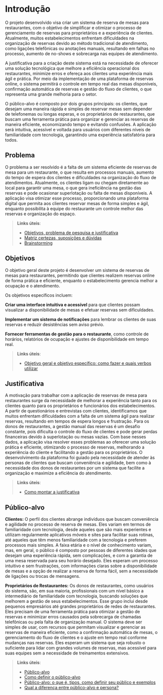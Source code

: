 # Introdução

O projeto desenvolvido visa criar um sistema de reserva de mesas para restaurantes, com o objetivo de simplificar e otimizar o processo de gerenciamento de reservas para proprietários e a experiência de clientes. Atualmente, muitos estabelecimentos enfrentam dificuldades na organização de reservas devido ao método tradicional de atendimento, como ligações telefônicas ou anotações manuais, resultando em falhas no processo, aumento de no-shows e sobrecarga nas equipes de atendimento.

A justificativa para a criação deste sistema está na necessidade de oferecer uma solução tecnológica que melhore a eficiência operacional dos restaurantes, minimize erros e ofereça aos clientes uma experiência mais ágil e prática. Por meio da implementação de uma plataforma de reservas online, o sistema permitirá o controle em tempo real das mesas disponíveis, confirmação automática de reservas e gestão do fluxo de clientes, o que representa uma grande melhoria para o setor.

O público-alvo é composto por dois grupos principais: os clientes, que desejam uma maneira rápida e simples de reservar mesas sem depender de telefonemas ou longas esperas, e os proprietários de restaurantes, que buscam uma ferramenta prática para organizar e gerenciar as reservas de maneira eficiente, economizando tempo e evitando confusões. A aplicação será intuitiva, acessível e voltada para usuários com diferentes níveis de familiaridade com tecnologia, garantindo uma experiência satisfatória para todos.

## Problema
O problema a ser resolvido é a falta de um sistema eficiente de reservas de mesa para um restaurante, o que resulta em processos manuais, aumento do tempo de espera dos clientes e dificuldades na organização do fluxo de atendimentos. Atualmente, os clientes ligam ou chegam diretamente ao local para garantir uma mesa, o que gera ineficiência na gestão das reservas e pode ocasionar superlotação ou falta de mesas disponíveis. A aplicação visa otimizar esse processo, proporcionando uma plataforma digital que permita aos clientes reservar mesas de forma simples e ágil, enquanto possibilita à equipe do restaurante um controle melhor das reservas e organização do espaço. 

> **Links úteis**:
> - [Objetivos, problema de pesquisa e justificativa](https://medium.com/@versioparole/objetivos-problema-de-pesquisa-e-justificativa-c98c8233b9c3)
> - [Matriz certezas, suposições e dúvidas](https://medium.com/educa%C3%A7%C3%A3o-fora-da-caixa/matriz-certezas-suposi%C3%A7%C3%B5es-e-d%C3%BAvidas-fa2263633655)
> - [Brainstorming](https://www.euax.com.br/2018/09/brainstorming/)

## Objetivos

O objetivo geral deste projeto é desenvolver um sistema de reservas de mesas para restaurantes, permitindo que clientes realizem reservas online de forma prática e eficiente, enquanto o estabelecimento gerencia melhor a ocupação e o atendimento.

Os objetivos específicos incluem:

**Criar uma interface intuitiva e acessível** para que clientes possam visualizar a disponibilidade de mesas e efetuar reservas sem dificuldades.

**Implementar um sistema de notificações** para lembrar os clientes de suas reservas e reduzir desistências sem aviso prévio.

**Fornecer ferramentas de gestão para o restaurante**, como controle de horários, relatórios de ocupação e ajustes de disponibilidade em tempo real.
 
> **Links úteis**:
> - [Objetivo geral e objetivo específico: como fazer e quais verbos utilizar](https://blog.mettzer.com/diferenca-entre-objetivo-geral-e-objetivo-especifico/)

## Justificativa

A motivação para trabalhar com a aplicação de reservas de mesa para restaurantes surge da necessidade de melhorar a experiência tanto para os clientes quanto para os proprietários e funcionários dos estabelecimentos. A partir de questionários e entrevistas com clientes, identificamos que muitos enfrentam dificuldades com a falta de um sistema ágil para realizar reservas, resultando em tempos de espera longos e frustração. Para os donos de restaurantes, a gestão manual das reservas é um desafio constante, pois dificulta o controle do fluxo de clientes e pode gerar perdas financeiras devido à superlotação ou mesas vazias. Com base nesses dados, a aplicação visa resolver esses problemas ao oferecer uma solução prática e eficiente, otimizando o processo de reservas, melhorando a experiência do cliente e facilitando a gestão para os proprietários. O desenvolvimento da plataforma foi guiado pela necessidade de atender às personas de clientes que buscam conveniência e agilidade, bem como à necessidade dos donos de restaurantes por um sistema que facilite a organização e maximize a eficiência do atendimento.



> **Links úteis**:
> - [Como montar a justificativa](https://guiadamonografia.com.br/como-montar-justificativa-do-tcc/)

## Público-alvo
 **Clientes:** O perfil dos clientes abrange indivíduos que buscam conveniência e agilidade no processo de reserva de mesas. Eles variam em termos de familiaridade com tecnologia, desde aqueles que são mais experientes e utilizam regularmente aplicativos móveis e sites para facilitar suas rotinas, até aqueles que têm menos familiaridade com a tecnologia e preferem processos mais simples. A faixa etária e o nível de conhecimento variam, mas, em geral, o público é composto por pessoas de diferentes idades que desejam uma experiência rápida, sem complicações, e com a garantia de uma mesa reservada para seu horário desejado. Eles esperam um processo intuitivo e sem frustrações, com informações claras sobre a disponibilidade de mesas e a opção de realizar a reserva de forma fácil, sem a necessidade de ligações ou trocas de mensagens.
 
 **Proprietários de Restaurantes:** Os donos de restaurantes, como usuários do sistema, são, em sua maioria, profissionais com um nível básico a intermediário de familiaridade com tecnologia, buscando soluções que melhorem a gestão de seus estabelecimentos. Esse grupo inclui desde pequenos empresários até grandes proprietários de redes de restaurantes. Eles precisam de uma ferramenta prática para otimizar a gestão de reservas e minimizar erros causados pela sobrecarga de chamadas telefônicas ou pela falta de organização manual. O sistema deve ser simples de usar, com recursos que permitam visualizar e gerenciar as reservas de maneira eficiente, como a confirmação automática de mesas, o gerenciamento do fluxo de clientes e o ajuste em tempo real conforme mudanças nas reservas. Eles esperam um sistema que seja robusto o suficiente para lidar com grandes volumes de reservas, mas acessível para suas equipes sem a necessidade de treinamentos extensivos.


> **Links úteis**:
> - [Público-alvo](https://blog.hotmart.com/pt-br/publico-alvo/)
> - [Como definir o público-alvo](https://exame.com/pme/5-dicas-essenciais-para-definir-o-publico-alvo-do-seu-negocio/)
> - [Público-alvo: o que é, tipos, como definir seu público e exemplos](https://klickpages.com.br/blog/publico-alvo-o-que-e/)
> - [Qual a diferença entre público-alvo e persona?](https://rockcontent.com/blog/diferenca-publico-alvo-e-persona/)

